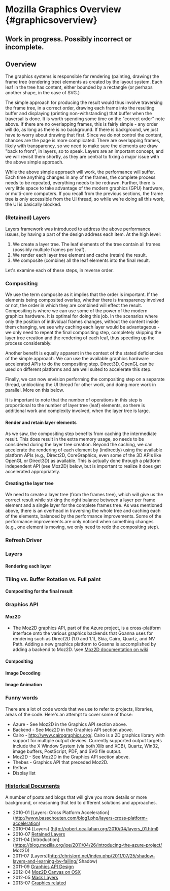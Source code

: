 Mozilla Graphics Overview {#graphicsoverview}
=================
## Work in progress.  Possibly incorrect or incomplete.

Overview
--------
The graphics systems is responsible for rendering (painting, drawing) the frame tree (rendering tree) elements as created by the layout system.  Each leaf in the tree has content, either bounded by a rectangle (or perhaps another shape, in the case of SVG.)

The simple approach for producing the result would thus involve traversing the frame tree, in a correct order, drawing each frame into the resulting buffer and displaying (printing non-withstanding) that buffer when the traversal is done. It is worth spending some time on the "correct order" note above.  If there are no overlapping frames, this is fairly simple - any order will do, as long as there is no background.  If there is background, we just have to worry about drawing that first. Since we do not control the content, chances are the page is more complicated.  There are overlapping frames, likely with transparency, so we need to make sure the elements are draw "back to front", in layers, so to speak.  Layers are an important concept, and we will revisit them shortly, as they are central to fixing a major issue with the above simple approach.

While the above simple approach will work, the performance will suffer.  Each time anything changes in any of the frames, the complete process needs to be repeated, everything needs to be redrawn.  Further, there is very little space to take advantage of the modern graphics (GPU) hardware, or multi-core computers.  If you recall from the previous sections, the frame tree is only accessible from the UI thread, so while we're doing all this work, the UI is basically blocked.

### (Retained) Layers

Layers framework was introduced to address the above performance issues, by having a part of the design address each item. At the high level:

1. We create a layer tree. The leaf elements of the tree contain all frames (possibly multiple frames per leaf).
2. We render each layer tree element and cache (retain) the result.
3. We composite (combine) all the leaf elements into the final result.

Let's examine each of these steps, in reverse order.

### Compositing
We use the term composite as it implies that the order is important.  If the elements being composited overlap, whether there is transparency involved or not, the order in which they are combined will effect the result.
Compositing is where we can use some of the power of the modern graphics hardware.  It is optimal for doing this job. In the scenarios where only the position of individual frames changes, without the content inside them changing, we see why caching each layer would be advantageous - we only need to repeat the final compositing step, completely skipping the layer tree creation and the rendering of each leaf, thus speeding up the process considerably.

Another benefit is equally apparent in the context of the stated deficiencies of the simple approach. We can use the available graphics hardware accelerated APIs to do the compositing step.  Direct3D, OpenGL can be used on different platforms and are well suited to accelerate this step.

Finally, we can now envision performing the compositing step on a separate thread, unblocking the UI thread for other work, and doing more work in parallel.  More on this below.

It is important to note that the number of operations in this step is proportional to the number of layer tree (leaf) elements, so there is additional work and complexity involved, when the layer tree is large.

#### Render and retain layer elements
As we saw, the compositing step benefits from caching the intermediate result.  This does result in the extra memory usage, so needs to be considered during the layer tree creation. Beyond the caching, we can accelerate the rendering of each element by (indirectly) using the available platform APIs (e.g., Direct2D, CoreGraphics, even some of the 3D APIs like OpenGL or Direct3D) as available.  This is actually done through a platform independent API (see Moz2D) below, but is important to realize it does get accelerated appropriately.

#### Creating the layer tree
We need to create a layer tree (from the frames tree), which will give us the correct result while striking the right balance between a layer per frame element and a single layer for the complete frames tree.  As was mentioned above, there is an overhead in traversing the whole tree and caching each of the elements, balanced by the performance improvements.  Some of the performance improvements are only noticed when something changes (e.g., one element is moving, we only need to redo the compositing step).

### Refresh Driver

### Layers

#### Rendering each layer

### Tiling vs. Buffer Rotation vs. Full paint

#### Compositing for the final result

### Graphics API

#### Moz2D
* The Moz2D graphics API, part of the Azure project, is a cross-platform interface onto the various graphics backends that Goanna uses for rendering such as Direct2D (1.0 and 1.1), Skia, Cairo, Quartz, and NV Path. Adding a new graphics platform to Goanna is accomplished by adding a backend to Moz2D.
\see [Moz2D documentation on wiki](https://wiki.mozilla.org/Platform/GFX/Moz2D)

#### Compositing

#### Image Decoding

#### Image Animation

### Funny words
There are a lot of code words that we use to refer to projects, libraries, areas of the code.  Here's an attempt to cover some of those:
* Azure - See Moz2D in the Graphics API section above.
* Backend - See Moz2D in the Graphics API section above.
* Cairo - http://www.cairographics.org/.  Cairo is a 2D graphics library with support for multiple output devices. Currently supported output targets include the X Window System (via both Xlib and XCB), Quartz, Win32, image buffers, PostScript, PDF, and SVG file output. 
* Moz2D - See Moz2D in the Graphics API section above.
* Thebes - Graphics API that preceded Moz2D.
* Reflow
* Display list

### [Historical Documents](http://www.youtube.com/watch?v=lLZQz26-kms)
A number of posts and blogs that will give you more details or more background, or reasoning that led to different solutions and approaches.

* 2010-01 [Layers: Cross Platform Acceleration] (http://www.basschouten.com/blog1.php/layers-cross-platform-acceleration) 
* 2010-04 [Layers] (http://robert.ocallahan.org/2010/04/layers_01.html)
* 2010-07 [Retained Layers](http://robert.ocallahan.org/2010/07/retained-layers_16.html)
* 2011-04 [Introduction](https://blog.mozilla.org/joe/2011/04/26/introducing-the-azure-project/ Moz2D)
* 2011-07 [Layers](http://chrislord.net/index.php/2011/07/25/shadow-layers-and-learning-by-failing/ Shadow)
* 2011-09 [Graphics API Design](http://robert.ocallahan.org/2011/09/graphics-api-design.html)
* 2012-04 [Moz2D Canvas on OSX](http://muizelaar.blogspot.ca/2012/04/azure-canvas-on-os-x.html)
* 2012-05 [Mask Layers](http://featherweightmusings.blogspot.co.uk/2012/05/mask-layers_26.html)
* 2013-07 [Graphics related](http://www.basschouten.com/blog1.php)

